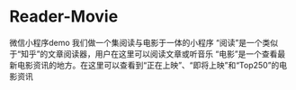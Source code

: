 # Reader-Movie
微信小程序demo
我们做一个集阅读与电影于一体的小程序
“阅读”是一个类似于“知乎”的文章阅读器，用户在这里可以阅读文章或听音乐
“电影”是一个查看最新电影资讯的地方。在这里可以查看到“正在上映”、“即将上映”和“Top250”的电影资讯
